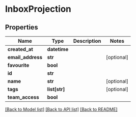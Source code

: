 # InboxProjection

## Properties
Name | Type | Description | Notes
------------ | ------------- | ------------- | -------------
**created_at** | **datetime** |  | 
**email_address** | **str** |  | [optional] 
**favourite** | **bool** |  | 
**id** | **str** |  | 
**name** | **str** |  | [optional] 
**tags** | **list[str]** |  | [optional] 
**team_access** | **bool** |  | 

[[Back to Model list]](../README#documentation-for-models) [[Back to API list]](../README#documentation-for-api-endpoints) [[Back to README]](../README)


